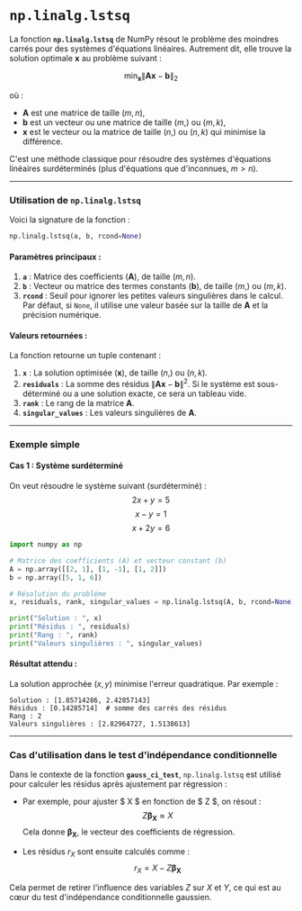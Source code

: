 # **`np.linalg.lstsq`**

La fonction **`np.linalg.lstsq`** de NumPy résout le problème des moindres carrés pour des systèmes d'équations linéaires. Autrement dit, elle trouve la solution optimale $\mathbf{x}$ au problème suivant :

$$
\min_{\mathbf{x}} \|\mathbf{A} \mathbf{x} - \mathbf{b}\|_2
$$

où :
- $\mathbf{A}$ est une matrice de taille $(m, n)$,
- $\mathbf{b}$ est un vecteur ou une matrice de taille $(m,)$ ou $(m, k)$,
- $\mathbf{x}$ est le vecteur ou la matrice de taille $(n,)$ ou $(n, k)$ qui minimise la différence.

C'est une méthode classique pour résoudre des systèmes d'équations linéaires surdéterminés (plus d'équations que d'inconnues, $m > n$).

---

### Utilisation de `np.linalg.lstsq`
Voici la signature de la fonction :

```python
np.linalg.lstsq(a, b, rcond=None)
```

#### Paramètres principaux :
1. **`a`** : Matrice des coefficients ($\mathbf{A}$), de taille $(m, n)$.
2. **`b`** : Vecteur ou matrice des termes constants ($\mathbf{b}$), de taille $(m,)$ ou $(m, k)$.
3. **`rcond`** : Seuil pour ignorer les petites valeurs singulières dans le calcul. Par défaut, si `None`, il utilise une valeur basée sur la taille de $\mathbf{A}$ et la précision numérique.

#### Valeurs retournées :
La fonction retourne un tuple contenant :
1. **`x`** : La solution optimisée ($\mathbf{x}$), de taille $(n,)$ ou $(n, k)$.
2. **`residuals`** : La somme des résidus $\|\mathbf{A} \mathbf{x} - \mathbf{b}\|^2$. Si le système est sous-déterminé ou a une solution exacte, ce sera un tableau vide.
3. **`rank`** : Le rang de la matrice $\mathbf{A}$.
4. **`singular_values`** : Les valeurs singulières de $\mathbf{A}$.

---

### Exemple simple

#### Cas 1 : Système surdéterminé
On veut résoudre le système suivant (surdéterminé) :
$$
2x + y = 5
$$
$$
x - y = 1
$$
$$
x + 2y = 6
$$

```python
import numpy as np

# Matrice des coefficients (A) et vecteur constant (b)
A = np.array([[2, 1], [1, -1], [1, 2]])
b = np.array([5, 1, 6])

# Résolution du problème
x, residuals, rank, singular_values = np.linalg.lstsq(A, b, rcond=None)

print("Solution : ", x)
print("Résidus : ", residuals)
print("Rang : ", rank)
print("Valeurs singulières : ", singular_values)
```

#### Résultat attendu :
La solution approchée $(x, y)$ minimise l'erreur quadratique. Par exemple :

```
Solution : [1.85714286, 2.42857143]
Résidus : [0.14285714]  # somme des carrés des résidus
Rang : 2
Valeurs singulières : [2.82964727, 1.5138613]
```

---

### Cas d'utilisation dans le test d'indépendance conditionnelle
Dans le contexte de la fonction **`gauss_ci_test`**, `np.linalg.lstsq` est utilisé pour calculer les résidus après ajustement par régression :

- Par exemple, pour ajuster $ X $ en fonction de $ Z $, on résout :
  $$
  Z \mathbf{\beta_X} \approx X
  $$
  Cela donne $\mathbf{\beta_X}$, le vecteur des coefficients de régression.

- Les résidus $r_X$ sont ensuite calculés comme :
  $$
  r_X = X - Z \mathbf{\beta_X}
  $$

Cela permet de retirer l'influence des variables $Z$ sur $X$ et $Y$, ce qui est au cœur du test d'indépendance conditionnelle gaussien.
